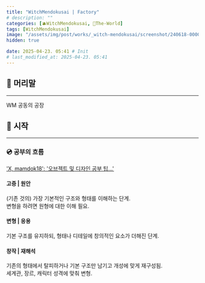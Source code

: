 ```yaml
---
title: "WitchMendokusai | Factory"
# description: ""
categories: [🫐WitchMendokusai, 🥥The-World]
tags: [WitchMendokusai]
image: "/assets/img/post/works/_witch-mendokusai/screenshot/240618-000000.png"
hidden: true

date: 2025-04-23. 05:41 # Init
# last_modified_at: 2025-04-23. 05:41
---
```


## 📀 머리말

---

WM 공동의 공장  

## 📀 시작

---

### 💿 공부의 흐름

['X, mamdok18': '오브젝트 및 디자인 공부 팁...'](https://x.com/mamdok18/status/1913968652350820730)  

#### 고증 \| 원안

(기존 것의) 가장 기본적인 구조와 형태를 이해하는 단계.  
변형을 하려면 원형에 대한 이해 필요.  

#### 변형 \| 응용

기본 구조를 유지하되, 형태나 디테일에 창의적인 요소가 더해진 단계.  

#### 창작 \| 재해석

기존의 형태에서 탈피하거나 기본 구조만 남기고 개성에 맞게 재구성됨.  
세계관, 장르, 캐릭터 성격에 맞춰 변형.  
